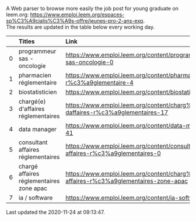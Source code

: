 A Web parser to browse more easily the job post for young graduate on leem.org: https://www.emploi.leem.org/espaces-sp%C3%A9cialis%C3%A9s-offre/jeunes-pro-2-ans-exp.  
The results are updated in the table below every working day.  


|    | Titles                                   | Link                                                                                   |   Department |   Consulted |
|---:|:-----------------------------------------|:---------------------------------------------------------------------------------------|-------------:|------------:|
|  0 | programmeur sas - oncologie              | https://www.emploi.leem.org/content/programmeur-sas-oncologie-0                        |           75 |         509 |
|  1 | pharmacien réglementaire                 | https://www.emploi.leem.org/content/pharmacien-r%c3%a9glementaire-4                    |           75 |         531 |
|  2 | biostatisticien                          | https://www.emploi.leem.org/content/biostatisticien-6                                  |           75 |        1232 |
|  3 | chargé(e) d'affaires réglementaires      | https://www.emploi.leem.org/content/charg%c3%a9e-daffaires-r%c3%a9glementaires-17      |           92 |         122 |
|  4 | data manager                             | https://www.emploi.leem.org/content/data-manager-41                                    |           75 |         593 |
|  5 | consultant affaires réglementaires       | https://www.emploi.leem.org/content/consultant-affaires-r%c3%a9glementaires-0          |           92 |         139 |
|  6 | chargé affaires réglementaires zone apac | https://www.emploi.leem.org/content/charg%c3%a9-affaires-r%c3%a9glementaires-zone-apac |           75 |         387 |
|  7 | ia / software                            | https://www.emploi.leem.org/content/ia-software                                        |           75 |         750 |
  
Last updated the 2020-11-24 at 09:13:47.
